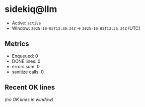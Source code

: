# sidekiq@llm

- Active: `active`
- Window: `2025-10-05T13:30:34Z` → `2025-10-05T13:35:34Z` (UTC)

## Metrics
- Enqueued: 0
- DONE lines: 0
- errors sum: 0
- sanitize calls: 0

## Recent OK lines
_(no OK lines in window)_
